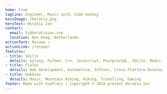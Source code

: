 ```yaml
---
home: true
tagline: Engineer, Music nerd, Code monkey
heroImage: /horatiu.png
heroText: Horațiu Ion
contact:
  email: hi@horatiuion.com
  location: Den Haag, Netherlands
actionText: Resume →
actionLink: /resume/
features:
- title: Skills
  details: Golang, Python, C++, Javascript, PostgresSQL, SQLite, Redis, AWS, MongoDB, zeromq, rabbitmq, Docker, Agile, TDD, BDD, CI
- title: Fields
  details: Web Development, Automotive, Infosec, Cross-Platform Development
- title: Hobbies
  details: Music, Mountain Biking, Hiking, Travelling, Gaming
footer: Made with VuePress | Copyright © 2018-present Horațiu Ion
---
```


